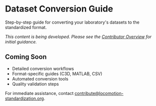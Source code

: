# Dataset Conversion Guide

Step-by-step guide for converting your laboratory's datasets to the standardized format.

*This content is being developed. Please see the [Contributor Overview](overview/) for initial guidance.*

## Coming Soon

- Detailed conversion workflows
- Format-specific guides (C3D, MATLAB, CSV)
- Automated conversion tools
- Quality validation steps

For immediate assistance, contact [contribute@locomotion-standardization.org](mailto:contribute@locomotion-standardization.org).